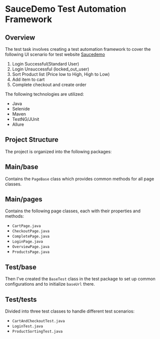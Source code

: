# SauceDemo Test Automation Framework

## Overview

The test task involves creating a test automation framework to cover the following UI scenario for test website [Saucedemo](https://www.saucedemo.com/)

1. Login Successful(Standard User)
2. Login Unsuccessful (locked_out_user)
3. Sort Product list (Price low to High, High to Low)
4. Add item to cart
5. Complete checkout and create order

The following technologies are utilized:
- Java
- Selenide
- Maven
- TestNG/JUnit
- Allure

## Project Structure

The project is organized into the following packages:

## Main/base

Contains the `PageBase` class which provides common methods for all page classes.

## Main/pages

Contains the following page classes, each with their properties and methods:

- `CartPage.java`
- `CheckoutPage.java`
- `CompletePage.java`
- `LoginPage.java`
- `OverviewPage.java`
- `ProductsPage.java`

## Test/base

Then I've created the `BaseTest` class in the test package to set up common configurations and to initialize `baseUrl` there.

## Test/tests

Divided into three test classes to handle different test scenarios:

- `CartAndCheckoutTest.java`
- `LoginTest.java`
- `ProductSortingTest.java`

#
